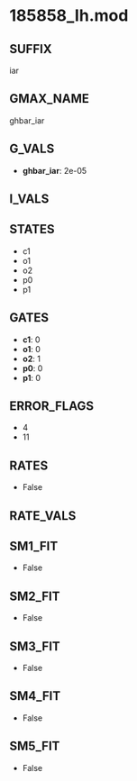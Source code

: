 # 185858_Ih.mod

## SUFFIX

iar

## GMAX_NAME

ghbar_iar

## G_VALS

- **ghbar_iar**: 2e-05

## I_VALS


## STATES

- c1
- o1
- o2
- p0
- p1

## GATES

- **c1**: 0
- **o1**: 0
- **o2**: 1
- **p0**: 0
- **p1**: 0

## ERROR_FLAGS

- 4
- 11

## RATES

- False

## RATE_VALS


## SM1_FIT

- False

## SM2_FIT

- False

## SM3_FIT

- False

## SM4_FIT

- False

## SM5_FIT

- False

